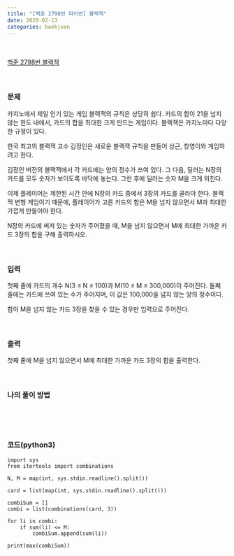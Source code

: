 ```yaml
---
title: "[백준 2798번 파이썬] 블랙잭"
date: 2020-02-13
categories: baekjoon
---
```


<br><br>
[백준 2798번 블랙잭](https://www.acmicpc.net/problem/2798)
<br><br><br>

### 문제<br>
카지노에서 제일 인기 있는 게임 블랙잭의 규칙은 상당히 쉽다. 카드의 합이 21을 넘지 않는 한도 내에서, 카드의 합을 최대한 크게 만드는 게임이다. 블랙잭은 카지노마다 다양한 규정이 있다.

한국 최고의 블랙잭 고수 김정인은 새로운 블랙잭 규칙을 만들어 상근, 창영이와 게임하려고 한다.

김정인 버전의 블랙잭에서 각 카드에는 양의 정수가 쓰여 있다. 그 다음, 딜러는 N장의 카드를 모두 숫자가 보이도록 바닥에 놓는다. 그런 후에 딜러는 숫자 M을 크게 외친다.

이제 플레이어는 제한된 시간 안에 N장의 카드 중에서 3장의 카드를 골라야 한다. 블랙잭 변형 게임이기 때문에, 플레이어가 고른 카드의 합은 M을 넘지 않으면서 M과 최대한 가깝게 만들어야 한다.

N장의 카드에 써져 있는 숫자가 주어졌을 때, M을 넘지 않으면서 M에 최대한 가까운 카드 3장의 합을 구해 출력하시오.
<br><br><br>


### 입력<br>
첫째 줄에 카드의 개수 N(3 ≤ N ≤ 100)과 M(10 ≤ M ≤ 300,000)이 주어진다. 둘째 줄에는 카드에 쓰여 있는 수가 주어지며, 이 값은 100,000을 넘지 않는 양의 정수이다.

합이 M을 넘지 않는 카드 3장을 찾을 수 있는 경우만 입력으로 주어진다.
<br><br><br>


### 출력<br>
첫째 줄에 M을 넘지 않으면서 M에 최대한 가까운 카드 3장의 합을 출력한다.
<br><br><br>


### 나의 풀이 방법<br>

<br><br><br>


### 코드(python3)
```
import sys
from itertools import combinations

N, M = map(int, sys.stdin.readline().split())

card = list(map(int, sys.stdin.readline().split()))

combiSum = []
combi = list(combinations(card, 3))

for li in combi:
    if sum(li) <= M:
        combiSum.append(sum(li))

print(max(combiSum))
```

